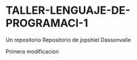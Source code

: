 # TALLER-LENGUAJE-DE-PROGRAMACI-1
Un repositorio
Repositorio de jopshiel Dassonvalle

Primera modificacion

